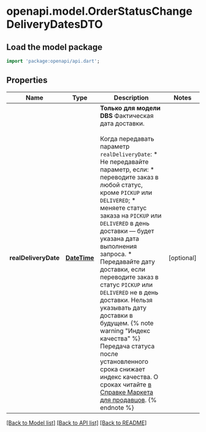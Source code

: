 # openapi.model.OrderStatusChangeDeliveryDatesDTO

## Load the model package
```dart
import 'package:openapi/api.dart';
```

## Properties
Name | Type | Description | Notes
------------ | ------------- | ------------- | -------------
**realDeliveryDate** | [**DateTime**](DateTime.md) | **Только для модели DBS**  Фактическая дата доставки. <br><br> Когда передавать параметр `realDeliveryDate`:  * Не передавайте параметр, если:   * переводите заказ в любой статус, кроме `PICKUP` или `DELIVERED`;   * меняете статус заказа на `PICKUP` или `DELIVERED` в день доставки — будет указана дата выполнения запроса. * Передавайте дату доставки, если переводите заказ в статус `PICKUP` или `DELIVERED` не в день доставки. Нельзя указывать дату доставки в будущем.    {% note warning \"Индекс качества\" %}    Передача статуса после установленного срока снижает индекс качества. О сроках читайте [в Справке Маркета для продавцов](https://yandex.ru/support2/marketplace/ru/quality/tech#dbs).    {% endnote %}       | [optional] 

[[Back to Model list]](../README.md#documentation-for-models) [[Back to API list]](../README.md#documentation-for-api-endpoints) [[Back to README]](../README.md)


